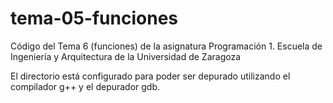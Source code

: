 # tema-05-funciones

Código del Tema 6 (funciones) de la asignatura Programación 1. Escuela de Ingeniería y Arquitectura de la Universidad de Zaragoza

El directorio está configurado para poder ser depurado utilizando el compilador g++ y el depurador gdb.
